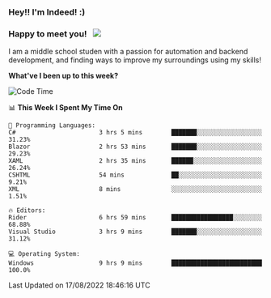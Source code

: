 ### Hey!! I'm Indeed! :) 

### Happy to meet you! &nbsp; ![](https://visitor-badge.glitch.me/badge?page_id=Indeedornot.Indeedornot)

I am a middle school studen with a passion for automation and backend development, and finding ways to improve my surroundings using my skills!

**What've I been up to this week?** 

<!--START_SECTION:waka-->
![Code Time](http://img.shields.io/badge/Code%20Time-320%20hrs%2034%20mins-blue)

📊 **This Week I Spent My Time On** 

```text
💬 Programming Languages: 
C#                       3 hrs 5 mins        ███████░░░░░░░░░░░░░░░░░░   31.23% 
Blazor                   2 hrs 53 mins       ███████░░░░░░░░░░░░░░░░░░   29.23% 
XAML                     2 hrs 35 mins       ██████░░░░░░░░░░░░░░░░░░░   26.24% 
CSHTML                   54 mins             ██░░░░░░░░░░░░░░░░░░░░░░░   9.21% 
XML                      8 mins              ░░░░░░░░░░░░░░░░░░░░░░░░░   1.51%

🔥 Editors: 
Rider                    6 hrs 59 mins       █████████████████░░░░░░░░   68.88% 
Visual Studio            3 hrs 9 mins        ███████░░░░░░░░░░░░░░░░░░   31.12%

💻 Operating System: 
Windows                  9 hrs 9 mins        █████████████████████████   100.0%

```


 Last Updated on 17/08/2022 18:46:16 UTC
<!--END_SECTION:waka-->
